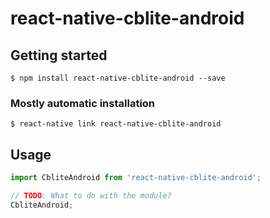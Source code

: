 # react-native-cblite-android

## Getting started

`$ npm install react-native-cblite-android --save`

### Mostly automatic installation

`$ react-native link react-native-cblite-android`

## Usage
```javascript
import CbliteAndroid from 'react-native-cblite-android';

// TODO: What to do with the module?
CbliteAndroid;
```
